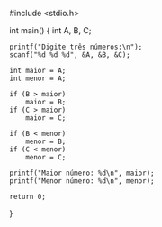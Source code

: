 #include <stdio.h>

int main() {
    int A, B, C;
    
    printf("Digite três números:\n");
    scanf("%d %d %d", &A, &B, &C);
    
    int maior = A;
    int menor = A;
    
    if (B > maior)
        maior = B;
    if (C > maior)
        maior = C;
    
    if (B < menor)
        menor = B;
    if (C < menor)
        menor = C;
    
    printf("Maior número: %d\n", maior);
    printf("Menor número: %d\n", menor);
    
    return 0;
}

